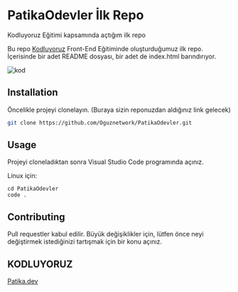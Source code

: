 # PatikaOdevler İlk Repo
Kodluyoruz Eğitimi kapsamında açtığım ilk repo

Bu repo [Kodluyoruz](https://www.kodluyoruz.org) Front-End Eğitiminde oluşturduğumuz ilk repo. İçerisinde bir adet README dosyası, bir adet de index.html barındırıyor.

![kod](https://user-images.githubusercontent.com/116117449/200120870-60550780-fdca-4c1f-a81a-14c41bf665c8.png)

## Installation

Öncelikle projeyi clonelayın. (Buraya sizin reponuzdan aldığınız link gelecek)

```bash
git clone https://github.com/Oguznetwork/PatikaOdevler.git
```

## Usage

Projeyi cloneladıktan sonra Visual Studio Code programında açınız.

Linux için:
```linux
cd PatikaOdevler
code .
```

## Contributing
Pull requestler kabul edilir. Büyük değişiklikler için, lütfen önce neyi değiştirmek istediğinizi tartışmak için bir konu açınız.


## KODLUYORUZ
[Patika.dev](https://www.patika.dev/tr)
